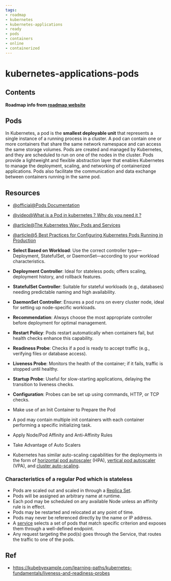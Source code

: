 ```yaml
---
tags:
- roadmap
- kubernetes
- kubernetes-applications
- ready
- pods
- containers
- online 
- containerized
---
```


# kubernetes-applications-pods

## Contents

__Roadmap info from [roadmap website](https://roadmap.sh/kubernetes/running-applications/pods)__

## Pods

In Kubernetes, a pod is the __smallest deployable unit__ that represents a single instance of a running process in a cluster. A pod can contain one or more containers that share the same network namespace and can access the same storage volumes. Pods are created and managed by Kubernetes, and they are scheduled to run on one of the nodes in the cluster. Pods provide a lightweight and flexible abstraction layer that enables Kubernetes to manage the deployment, scaling, and networking of containerized applications. Pods also facilitate the communication and data exchange between containers running in the same pod.

## Resources

- [@official@Pods Documentation](https://kubernetes.io/docs/concepts/workloads/pods/)
- [@video@What is a Pod in kubernetes ? Why do you need it ?](https://www.youtube.com/watch?v=k0fzMZgpp14)
- [@article@The Kubernetes Way: Pods and Services](https://thenewstack.io/kubernetes-way-part-one/)
- [@article@5 Best Practices for Configuring Kubernetes Pods Running in Production](https://thenewstack.io/5-best-practices-for-configuring-kubernetes-pods-running-in-production/)

- __Select Based on Workload__: Use the correct controller type—Deployment, StatefulSet, or DaemonSet—according to your workload characteristics.
- __Deployment Controller__: Ideal for stateless pods; offers scaling, deployment history, and rollback features.
- __StatefulSet Controller__: Suitable for stateful workloads (e.g., databases) needing predictable naming and high availability.
- __DaemonSet Controller__: Ensures a pod runs on every cluster node, ideal for setting up node-specific workloads.
- __Recommendation__: Always choose the most appropriate controller before deployment for optimal management.
- __Restart Policy__: Pods restart automatically when containers fail, but health checks enhance this capability.
- __Readiness Probe__: Checks if a pod is ready to accept traffic (e.g., verifying files or database access).
- __Liveness Probe__: Monitors the health of the container; if it fails, traffic is stopped until healthy.
- __Startup Probe__: Useful for slow-starting applications, delaying the transition to liveness checks.
- __Configuration__: Probes can be set up using commands, HTTP, or TCP checks.
- Make use of an Init Container to Prepare the Pod
- A pod may contain multiple init containers with each container performing a specific initializing task.
- Apply Node/Pod Affinity and Anti-Affinity Rules
- Take Advantage of Auto Scalers
- Kubernetes has similar auto-scaling capabilities for the deployments in the form of [horizontal pod autoscaler](https://kubernetes.io/docs/tasks/run-application/horizontal-pod-autoscale/) (HPA), [vertical pod autoscaler](https://github.com/kubernetes/autoscaler/tree/master/vertical-pod-autoscaler#install-command) (VPA), and [cluster auto-scaling](https://github.com/kubernetes/autoscaler/tree/master/cluster-autoscaler).

### Characteristics of a regular Pod which is stateless

- Pods are scaled out and scaled in through a [Replica Set](http://kubernetes.io/docs/user-guide/replicasets/).
- Pods will be assigned an arbitrary name at runtime.
- Each pod may be scheduled on any available Node unless an affinity rule is in effect.
- Pods may be restarted and relocated at any point of time.
- Pods may never be referenced directly by the name or IP address.
- A [service](http://kubernetes.io/docs/user-guide/services/) selects a set of pods that match specific criterion and exposes them through a well-defined endpoint.
- Any request targeting the pod(s) goes through the Service, that routes the traffic to one of the pods.

## Ref

- https://kubebyexample.com/learning-paths/kubernetes-fundamentals/liveness-and-readiness-probes